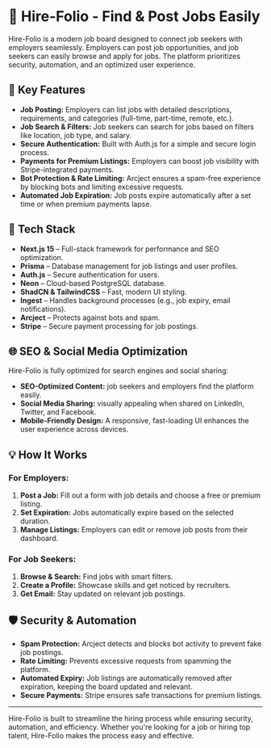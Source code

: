 # 🏢 Hire-Folio - Find & Post Jobs Easily

Hire-Folio is a modern job board designed to connect job seekers with employers seamlessly. Employers can post job opportunities, and job seekers can easily browse and apply for jobs. The platform prioritizes security, automation, and an optimized user experience.

## 📌 Key Features

- **Job Posting:** Employers can list jobs with detailed descriptions, requirements, and categories (full-time, part-time, remote, etc.).
- **Job Search & Filters:** Job seekers can search for jobs based on filters like location, job type, and salary.
- **Secure Authentication:** Built with Auth.js for a simple and secure login process.
- **Payments for Premium Listings:** Employers can boost job visibility with Stripe-integrated payments.
- **Bot Protection & Rate Limiting:** Arcject ensures a spam-free experience by blocking bots and limiting excessive requests.
- **Automated Job Expiration:** Job posts expire automatically after a set time or when premium payments lapse.

## 🔧 Tech Stack

- **Next.js 15** – Full-stack framework for performance and SEO optimization.
- **Prisma** – Database management for job listings and user profiles.
- **Auth.js** – Secure authentication for users.
- **Neon** – Cloud-based PostgreSQL database.
- **ShadCN & TailwindCSS** – Fast, modern UI styling.
- **Ingest** – Handles background processes (e.g., job expiry, email notifications).
- **Arcject** – Protects against bots and spam.
- **Stripe** – Secure payment processing for job postings.

## 🌐 SEO & Social Media Optimization

Hire-Folio is fully optimized for search engines and social sharing:

- **SEO-Optimized Content:** job seekers and employers find the platform easily.
- **Social Media Sharing:** visually appealing when shared on LinkedIn, Twitter, and Facebook.
- **Mobile-Friendly Design:** A responsive, fast-loading UI enhances the user experience across devices.

## 💡 How It Works

### For Employers:

1. **Post a Job:** Fill out a form with job details and choose a free or premium listing.
2. **Set Expiration:** Jobs automatically expire based on the selected duration.
3. **Manage Listings:** Employers can edit or remove job posts from their dashboard.

### For Job Seekers:

1. **Browse & Search:** Find jobs with smart filters.
2. **Create a Profile:** Showcase skills and get noticed by recruiters.
3. **Get Email:** Stay updated on relevant job postings.

## 🛡️ Security & Automation

- **Spam Protection:** Arcject detects and blocks bot activity to prevent fake job postings.
- **Rate Limiting:** Prevents excessive requests from spamming the platform.
- **Automated Expiry:** Job listings are automatically removed after expiration, keeping the board updated and relevant.
- **Secure Payments:** Stripe ensures safe transactions for premium listings.

---

Hire-Folio is built to streamline the hiring process while ensuring security, automation, and efficiency. Whether you're looking for a job or hiring top talent, Hire-Folio makes the process easy and effective.
